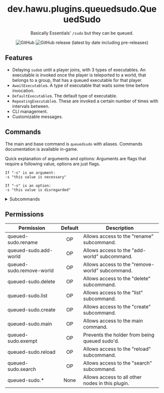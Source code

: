 <div align="center">

# dev.hawu.plugins.queuedsudo.QueuedSudo
Basically Essentials' `/sudo` but they can be queued.

![GitHub](https://img.shields.io/github/license/harulol/queued-sudo?color=red&style=for-the-badge) ![GitHub release (latest by date including pre-releases)](https://img.shields.io/github/v/release/harulol/queued-sudo?color=yellow&include_prereleases&style=for-the-badge)
</div>

## Features
- Delaying `sudo`s until a player joins, with 3 types of executables. An executable is invoked once the player is teleported to a world, that belongs to a group, that has a queued executable for that player.
- `AwaitExecutable`s. A type of executable that waits some time before invocation.
- `DefaultExecutable`s. The default type of executable.
- `RepeatingExecutable`s. These are invoked a certain number of times with intervals between.
- CLI management.
- Customizable messages.

## Commands
The main and base command is `queuedsudo` with aliases. Commands documentation is available in-game.

Quick explanation of arguments and options: Arguments are flags that require a following value, options are just flags.
```
If "-s" is an argument:
-s "this value is necessary"

If "-s" is an option:
-s "this value is disregarded"
```
<details>
<summary>Subcommands</summary>

- `addworld`: Adds a world or multiple ones to an existing group.
- `create`: Creates a new world group, with a name and attached worlds.
- `delete`: Deletes an existing world group.
- `list`: Lists all registered groups.
- `reload`: Reloads the messages file.
- `removeworld`: Removes a world or multiple ones from an existing group.
- `rename`: Renames an existing group.
- `run`: Queues or runs an executable.
- `search`: Searches for a group.
</details>

## Permissions

| Permission | Default | Description |
|---|:---:|---|
| queued-sudo.rename | OP | Allows access to the "rename" subcommand. |
| queued-sudo.add-world | OP | Allows access to the "add-world" subcommand. |
| queued-sudo.remove-world | OP | Allows access to the "remove-world" subcommand. |
| queued-sudo.delete | OP | Allows access to the "delete" subcommand. |
| queued-sudo.list | OP | Allows access to the "list" subcommand. |
| queued-sudo.create | OP | Allows access to the "create" subcommand. |
| queued-sudo.main | OP | Allows access to the main command. |
| queued-sudo.exempt | OP | Prevents the holder from being queued sudo'd. |
| queued-sudo.reload | OP | Allows access to the "reload" subcommand. |
| queued-sudo.search | OP | Allows access to the "search" subcommand. |
| queued-sudo.* | None | Allows access to all other nodes in this plugin. |